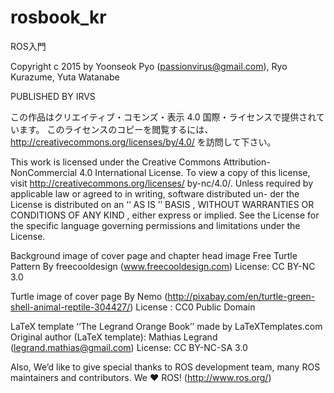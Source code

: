 rosbook_kr
==========

ROS入門

Copyright c 2015
by Yoonseok Pyo (passionvirus@gmail.com), Ryo Kurazume, Yuta Watanabe

PUBLISHED BY IRVS

この作品はクリエイティブ・コモンズ・表示 4.0 国際・ライセンスで提供されています。
このライセンスのコピーを閲覧するには、http://creativecommons.org/licenses/by/4.0/ を訪問して下さい。

This work is licensed under the Creative Commons Attribution-NonCommercial 4.0 International
License. To view a copy of this license, visit http://creativecommons.org/licenses/
by-nc/4.0/. Unless required by applicable law or agreed to in writing, software distributed un-
der the License is distributed on an ‘‘ AS IS ’’ BASIS , WITHOUT WARRANTIES OR CONDITIONS
OF ANY KIND , either express or implied. See the License for the specific language governing
permissions and limitations under the License.

Background image of cover page and chapter head image
Free Turtle Pattern By freecooldesign (www.freecooldesign.com)
License: CC BY-NC 3.0

Turtle image of cover page
By Nemo (http://pixabay.com/en/turtle-green-shell-animal-reptile-304427/)
License : CC0 Public Domain

LaTeX template ‘‘The Legrand Orange Book’’ made by LaTeXTemplates.com
Original author (LaTeX template): Mathias Legrand (legrand.mathias@gmail.com)
License: CC BY-NC-SA 3.0

Also, We’d like to give special thanks to ROS development team, many ROS maintainers
and contributors. We ♥ ROS! (http://www.ros.org/)
